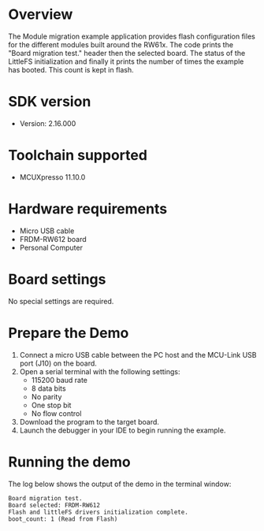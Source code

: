 Overview
========
The Module migration example application provides flash configuration files for the different modules built around the RW61x.
The code prints the "Board migration test." header then the selected board. The status of the LittleFS initialization and finally it prints the number of times the example has booted. This count is kept in flash.

SDK version
===========
- Version: 2.16.000

Toolchain supported
===================
- MCUXpresso  11.10.0

Hardware requirements
=====================
- Micro USB cable
- FRDM-RW612 board
- Personal Computer

Board settings
==============
No special settings are required.

Prepare the Demo
================
1.  Connect a micro USB cable between the PC host and the MCU-Link USB port (J10) on the board.
2.  Open a serial terminal with the following settings:
    - 115200 baud rate
    - 8 data bits
    - No parity
    - One stop bit
    - No flow control
3.  Download the program to the target board.
4.  Launch the debugger in your IDE to begin running the example.

Running the demo
================
The log below shows the output of the demo in the terminal window:
~~~~~~~~~~~~~~~~~~~~~~~~~~~~~~~~~~~
Board migration test.
Board selected: FRDM-RW612
Flash and littleFS drivers initialization complete.
boot_count: 1 (Read from Flash)
~~~~~~~~~~~~~~~~~~~~~~~~~~~~~~~~~~~
